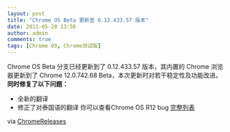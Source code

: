 ```yaml
---
layout: post
title: "Chrome OS Beta 更新至 0.12.433.57 版本"
date: 2011-05-28 13:56
author: admin
comments: true
tags: [Chrome OS, Chrome测试版]
---
```

Chrome OS Beta 分支已经更新到了 0.12.433.57 版本，其内置的 Chrome 浏览器更新到了 Chrome 12.0.742.68 Beta，本次更新时对若干稳定性及功能改进。**同时修复了以下问题：**


*   全新的翻译
*   修正了对泰国语的翻译
你可以查看Chrome OS R12 bug <a href="http://code.google.com/p/chromium-os/issues/list?can=1&amp;q=Status%3AFixed%2CVerified+Mstone%3DR12&amp;sort=area+pri&amp;colspec=ID+Summary+Area+Status+Mstone+Pri&amp;x=mstone&amp;y=area&amp;cells=tiles" target="_blank">完整列表</a>

via <a href="http://googlechromereleases.blogspot.com/2011/05/chrome-os-beta-channel-update_27.html?utm_source=feedburner&amp;utm_medium=feed&amp;utm_campaign=Feed%3A+GoogleChromeReleases+%28Google+Chrome+Releases%29" target="_blank">ChromeReleases</a>
